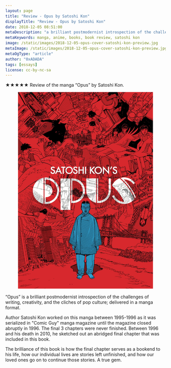 ```yaml
---
layout: page
title: "Review - Opus by Satoshi Kon"
displayTitle: "Review - Opus by Satoshi Kon"
date: 2018-12-05 08:51:00
metaDescription: "a brilliant postmodernist introspection of the challenges of writing"
metaKeywords: manga, anime, books, book review, satoshi kon
image: /static/images/2018-12-05-opus-cover-satoshi-kon-preview.jpg
metaImage: /static/images/2018-12-05-opus-cover-satoshi-kon-preview.jpg
metaOgType: "article"
author: "0xADADA"
tags: [essays]
license: cc-by-nc-sa
---
```



★★★★★ Review of the manga “Opus” by Satoshi Kon.

<figure>
  <img src="/static/images/2018-12-05-opus-cover-satoshi-kon.jpg"
    alt="Opus by Satoshi Kon" title="Opus by Satoshi Kon">
</figure>

“Opus” is a brilliant postmodernist introspection of the challenges of writing, 
creativity, and the cliches of pop culture; delivered in a manga format.

Author Satoshi Kon worked on this manga between 1995-1996 as it was serialized
in "Comic Guy" manga magazine until the magazine closed abruptly in 1996. The 
final 3 chapters were never finished. Between 1996 and his death in 2010, he
sketched out an abridged final chapter that was included in this book.

The brilliance of this book is how the final chapter serves as a bookend to his
life, how our individual lives are stories left unfinished, and how our loved 
ones go on to continue those stories. A true gem.

